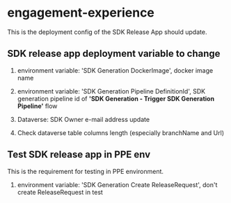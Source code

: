 # engagement-experience

This is the deployment config of the SDK Release App should update.

## SDK release app deployment variable to change

1. environment variable: 'SDK Generation DockerImage', docker image name

2. environment variable: 'SDK Generation Pipeline DefinitionId', SDK generation pipeline id of **'SDK Generation - Trigger SDK Generation Pipeline'** flow

3. Dataverse: SDK Owner e-mail address update

4. Check dataverse table columns length (especially branchName and Url)

## Test SDK release app in PPE env

This is the requirement for testing in PPE environment.

1. environment variable: 'SDK Generation Create ReleaseRequest', don't create ReleaseRequest in test
